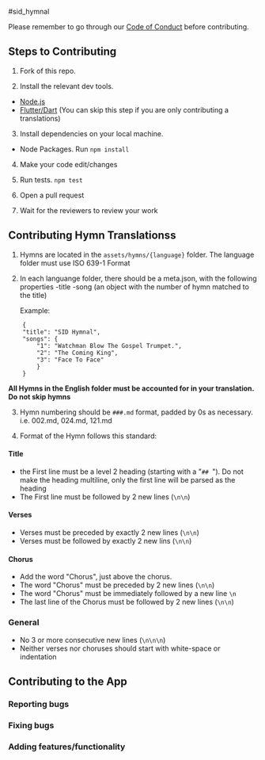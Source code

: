#sid_hymnal 

Please remember to go through our [Code of Conduct]() before contributing.

## Steps to Contributing

1. Fork of this repo. 

2. Install the relevant dev tools.
  - [Node.js](https://nodejs.org/en/download/)
  - [Flutter/Dart](https://flutter.dev/docs/get-started/install) (You can skip this step if you are only contributing a translations)

3. Install dependencies on your local machine.
  
  - Node Packages. Run ```npm install```

4. Make your code edit/changes

5. Run tests. ```npm test``` 

6. Open a pull request

7. Wait for the reviewers to review your work

## Contributing Hymn Translationss

1. Hymns are located in the `assets/hymns/{language}` folder. The language folder must use ISO 639-1 Format

2. In each languange folder, there should be a meta.json, with the following properties
    -title
    -song (an object with the number of hymn matched to the title)

    Example:
```
    {
    "title": "SID Hymnal",
    "songs": {
        "1": "Watchman Blow The Gospel Trumpet.",
        "2": "The Coming King",
        "3": "Face To Face"
        }
    }
```

**All Hymns in the English folder must be accounted for in your translation. Do not skip hymns**

3. Hymn numbering should be `###.md` format, padded by 0s as necessary. i.e. 002.md, 024.md, 121.md

4. Format of the Hymn follows this standard:

  #### Title
  - the First line must be a level 2 heading (starting with a "`## `"). Do not make the heading multiline, only the first line will be parsed as the heading
  - The First line must be followed by 2 new lines (`\n\n`)

  #### Verses
  - Verses must be preceded by exactly 2 new lines (`\n\n`)
  - Verses must be followed by exactly 2 new lins  (`\n\n`)

  #### Chorus
  - Add the word "Chorus", just above the chorus.
  - The word "Chorus" must be preceded by 2 new lines (`\n\n`)
  - The word "Chorus" must be immediately followed by a new line `\n`
  - The last line of the Chorus must be followed by 2 new lines (`\n\n`)

  ### General 
  - No 3 or more consecutive new lines (`\n\n\n`)
  - Neither verses nor choruses should start with white-space or indentation


## Contributing to the App

  ### Reporting bugs

  ### Fixing bugs

  ### Adding features/functionality